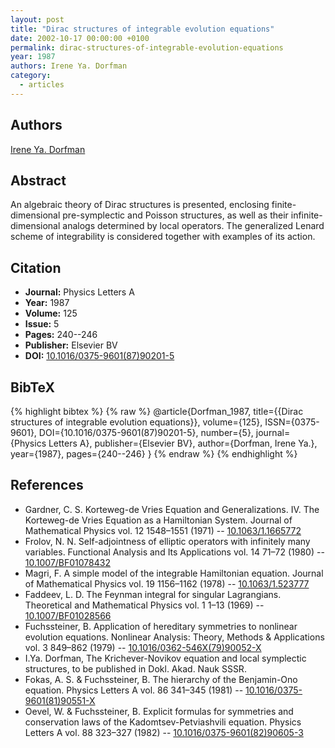 ```yaml
---
layout: post
title: "Dirac structures of integrable evolution equations"
date: 2002-10-17 00:00:00 +0100
permalink: dirac-structures-of-integrable-evolution-equations
year: 1987
authors: Irene Ya. Dorfman
category:
  - articles
---
```

 
## Authors
[Irene Ya. Dorfman](authors/irene_ya_dorfman)
 
## Abstract
An algebraic theory of Dirac structures is presented, enclosing finite-dimensional pre-symplectic and Poisson structures, as well as their infinite-dimensional analogs determined by local operators. The generalized Lenard scheme of integrability is considered together with examples of its action.
 
## Citation
- **Journal:** Physics Letters A
- **Year:** 1987
- **Volume:** 125
- **Issue:** 5
- **Pages:** 240--246
- **Publisher:** Elsevier BV
- **DOI:** [10.1016/0375-9601(87)90201-5](https://doi.org/10.1016/0375-9601(87)90201-5)
 
## BibTeX
{% highlight bibtex %}
{% raw %}
@article{Dorfman_1987,
  title={{Dirac structures of integrable evolution equations}},
  volume={125},
  ISSN={0375-9601},
  DOI={10.1016/0375-9601(87)90201-5},
  number={5},
  journal={Physics Letters A},
  publisher={Elsevier BV},
  author={Dorfman, Irene Ya.},
  year={1987},
  pages={240--246}
}
{% endraw %}
{% endhighlight %}
 
## References
- Gardner, C. S. Korteweg-de Vries Equation and Generalizations. IV. The Korteweg-de Vries Equation as a Hamiltonian System. Journal of Mathematical Physics vol. 12 1548–1551 (1971) -- [10.1063/1.1665772](https://doi.org/10.1063/1.1665772)
- Frolov, N. N. Self-adjointness of elliptic operators with infinitely many variables. Functional Analysis and Its Applications vol. 14 71–72 (1980) -- [10.1007/BF01078432](https://doi.org/10.1007/BF01078432)
- Magri, F. A simple model of the integrable Hamiltonian equation. Journal of Mathematical Physics vol. 19 1156–1162 (1978) -- [10.1063/1.523777](https://doi.org/10.1063/1.523777)
- Faddeev, L. D. The Feynman integral for singular Lagrangians. Theoretical and Mathematical Physics vol. 1 1–13 (1969) -- [10.1007/BF01028566](https://doi.org/10.1007/BF01028566)
- Fuchssteiner, B. Application of hereditary symmetries to nonlinear evolution equations. Nonlinear Analysis: Theory, Methods &amp; Applications vol. 3 849–862 (1979) -- [10.1016/0362-546X(79)90052-X](https://doi.org/10.1016/0362-546X(79)90052-X)
- I.Ya. Dorfman, The Krichever-Novikov equation and local symplectic structures, to be published in Dokl. Akad. Nauk SSSR.
- Fokas, A. S. & Fuchssteiner, B. The hierarchy of the Benjamin-Ono equation. Physics Letters A vol. 86 341–345 (1981) -- [10.1016/0375-9601(81)90551-X](https://doi.org/10.1016/0375-9601(81)90551-X)
- Oevel, W. & Fuchssteiner, B. Explicit formulas for symmetries and conservation laws of the Kadomtsev-Petviashvili equation. Physics Letters A vol. 88 323–327 (1982) -- [10.1016/0375-9601(82)90605-3](https://doi.org/10.1016/0375-9601(82)90605-3)


